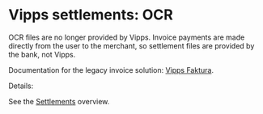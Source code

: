 <!-- START_METADATA
---
title: OCR
sidebar_position: 80
hide_table_of_contents: true
pagination_next: null
pagination_prev: null
---
END_METADATA -->

# Vipps settlements: OCR

OCR files are no longer provided by Vipps.
Invoice payments are made directly from the user to the merchant, so settlement files
are provided by the bank, not Vipps.

Documentation for the legacy invoice solution: [Vipps Faktura](./vipps-invoice-api-vipps-faktura.pdf).

<!-- START_COMMENT -->
Details:

See the [Settlements](..) overview.

<!-- END_COMMENT -->